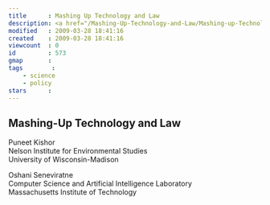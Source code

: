 ```yaml
---
title      : Mashing Up Technology and Law
description: <a href="/Mashing-Up-Technology-and-Law/Mashing-up-Technology-and-Law.pdf">download PDF</img/a>
modified   : 2009-03-28 18:41:16
created    : 2009-03-28 18:41:16
viewcount  : 0
id         : 573
gmap       : 
tags        :
    - science
    - policy
stars      : 
---
```


## Mashing-Up Technology and Law

Puneet Kishor  
Nelson Institute for Environmental Studies  
University of Wisconsin-Madison

Oshani Seneviratne  
Computer Science and Artificial Intelligence Laboratory  
Massachusetts Institute of Technology
